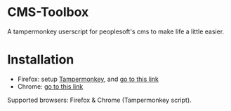 # CMS-Toolbox
A tampermonkey userscript for peoplesoft's cms to make life a little easier.


# Installation #

 * Firefox: setup [Tampermonkey](https://addons.mozilla.org/), and [go to this link](https://github.com/mehmood-baryalai/CMS-Toolbox/raw/main/CMS-Toolbox.user.js)
 * Chrome: [go to this link](https://github.com/mehmood-baryalai/CMS-Toolbox/raw/main/CMS-Toolbox.user.js)

Supported browsers: Firefox & Chrome (Tampermonkey script).
